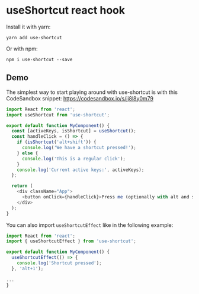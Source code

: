 # useShortcut react hook

Install it with yarn:

```
yarn add use-shortcut
```

Or with npm:

```
npm i use-shortcut --save
```

## Demo

The simplest way to start playing around with use-shortcut is with this CodeSandbox snippet:
https://codesandbox.io/s/jj8l8y0m79

```javascript
import React from 'react';
import useShortcut from 'use-shortcut';

export default function MyComponent() {
  const [activeKeys, isShortcut] = useShortcut();
  const handleClick = () => {
    if (isShortcut('alt+shift')) {
      console.log('We have a shortcut pressed!');
    } else {
      console.log('This is a regular click');
    }
    console.log('Current active keys:', activeKeys);
  };

  return (
    <div className="App">
      <button onClick={handleClick}>Press me (optionally with alt and shift pressed</button>
    </div>
  );
}
```

You can also import `useShortcutEffect` like in the following example:

```javascript
import React from 'react';
import { useShortcutEffect } from 'use-shortcut';

export default function MyComponent() {
  useShortcutEffect(() => {
    console.log('Shortcut pressed');
  }, 'alt+1');
  
...
}
```
